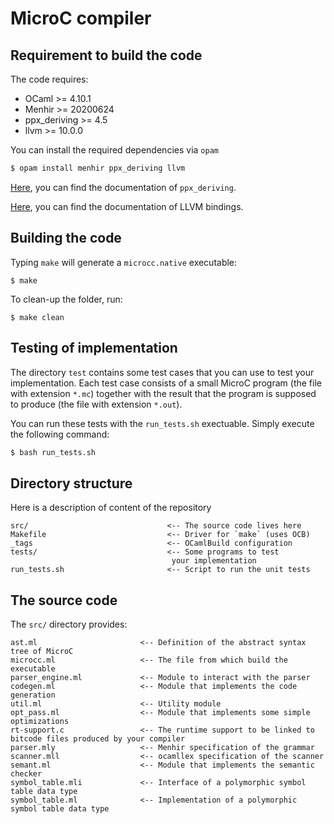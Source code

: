 # MicroC compiler

## Requirement to build the code
The code requires:
* OCaml >= 4.10.1
* Menhir >= 20200624
* ppx_deriving >= 4.5 
* llvm >= 10.0.0

You can install the required dependencies via `opam`
```sh
$ opam install menhir ppx_deriving llvm
```
[Here](https://github.com/ocaml-ppx/ppx_deriving), you can find the documentation of `ppx_deriving`.

[Here](https://llvm.moe/ocaml/), you can find the documentation of LLVM bindings.

## Building the code
Typing `make` will generate a `microcc.native` executable:
```
$ make
```

To clean-up the folder, run:
```
$ make clean
```

## Testing of implementation
The directory `test` contains some test cases that you can use to test your implementation. 
Each test case consists of a small MicroC program (the file with extension `*.mc`) together 
with the result that the program is supposed to produce (the file with extension `*.out`).

You can run these tests with the `run_tests.sh` exectuable. Simply execute the following command:

```bash
$ bash run_tests.sh
```

## Directory structure #

Here is a description of content of the repository

    src/                               <-- The source code lives here
    Makefile                           <-- Driver for `make` (uses OCB)
    _tags                              <-- OCamlBuild configuration
    tests/                             <-- Some programs to test 
                                        your implementation
    run_tests.sh                       <-- Script to run the unit tests
## The source code

The `src/` directory provides:

    ast.ml                       <-- Definition of the abstract syntax tree of MicroC 
    microcc.ml                   <-- The file from which build the executable 
    parser_engine.ml             <-- Module to interact with the parser
    codegen.ml                   <-- Module that implements the code generation
    util.ml                      <-- Utility module  
    opt_pass.ml                  <-- Module that implements some simple optimizations
    rt-support.c                 <-- The runtime support to be linked to bitcode files produced by your compiler
    parser.mly                   <-- Menhir specification of the grammar 
    scanner.mll                  <-- ocamllex specification of the scanner
    semant.ml                    <-- Module that implements the semantic checker
    symbol_table.mli             <-- Interface of a polymorphic symbol table data type
    symbol_table.ml              <-- Implementation of a polymorphic symbol table data type 